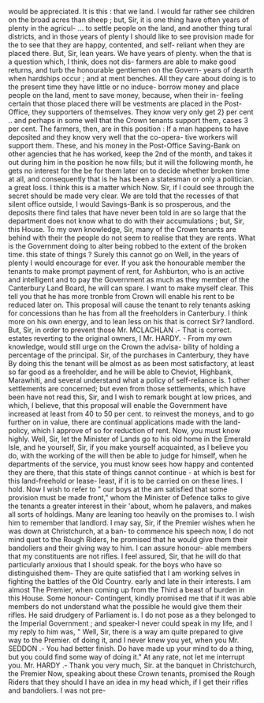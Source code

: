 would be appreciated. It is this : that we land. I would far rather see children on the broad acres than sheep ; but, Sir, it is one thing have often years of plenty in the agricul- ... to settle people on the land, and another thing tural districts, and in those years of plenty I should like to see provision made for the to see that they are happy, contented, and self- reliant when they are placed there. But, Sir, lean years. We have years of plenty. when the that is a question which, I think, does not dis- farmers are able to make good returns, and turb the honourable gentlemen on the Govern- years of dearth when hardships occur ; and at ment benches. All they care about doing is to the present time they have little or no induce- borrow money and place people on the land, ment to save money, because, when their in- feeling certain that those placed there will be vestments are placed in the Post-Office, they supporters of themselves. They know very only get 2} per cent .. and perhaps in some well that the Crown tenants support them, cases 3 per cent. The farmers, then, are in this position : If a man happens to have deposited and they know very well that the co-opera- tive workers will support them. These, and his money in the Post-Office Saving-Bank on other agencies that he has worked, keep the 2nd of the month, and takes it out during him in the position he now fills; but it will the following month, he gets no interest for the be for them later on to decide whether broken time at all, and consequently that is he has been a statesman or only a politician. a great loss. I think this is a matter which Now. Sir, if I could see through the secret should be made very clear. We are told that the recesses of that silent office outside, I would Savings-Bank is so prosperous, and the deposits there find tales that have never been told in are so large that the department does not know what to do with their accumulations ; but, Sir, this House. To my own knowledge, Sir, many of the Crown tenants are behind with their the people do not seem to realise that they are rents. What is the Government doing to alter being robbed to the extent of the broken time. this state of things ? Surely this cannot go on Well, in the years of plenty I would encourage for ever. If you ask the honourable member the tenants to make prompt payment of rent, for Ashburton, who is an active and intelligent and to pay the Government as much as they member of the Canterbury Land Board, he will can spare. I want to make myself clear. This tell you that he has more tronble from Crown will enable his rent to be reduced later on. This proposal will cause the tenant to rely tenants asking for concessions than he has from all the freeholders in Canterbury. I think more on his own energy, and to lean less on his that is correct Sir? landlord. But, Sir, in order to prevent those Mr. MCLACHLAN .- That is correct. estates reverting to the original owners, I Mr. HARDY. - From my own knowledge, would still urge on the Crown the advisa- bility of holding a percentage of the principal. Sir, of the purchases in Canterbury, they have By doing this the tenant will be almost as as been most satisfactory, at least so far good as a freeholder, and he will be able to Cheviot, Highbank, Marawhiti, and several understand what a policy of self-reliance is. 1 other settlements are concerned; but even from those settlements, which have been have not read this, Sir, and I wish to remark bought at low prices, and which, I believe, that this proposal will enable the Government have increased at least from 40 to 50 per cent. to reinvest the moneys, and to go further on in value, there are continual applications made with the land-policy, which I approve of so for reduction of rent. Now, you must know highly. Well, Sir, let the Minister of Lands go to his old home in the Emerald Isle, and he yourself, Sir, if you make yourself acquainted, as I believe you do, with the working of the will then be able to judge for himself, when he departments of the service, you must know sees how happy and contented they are there, that this state of things cannot continue - at which is best for this land-freehold or lease- least, if it is to be carried on on these lines. I hold. Now I wish to refer to " our boys at the am satisfied that some provision must be made front," whom the Minister of Defence talks to give the tenants a greater interest in their 'about, whom he palavers, and makes all sorts of holdings. Many are leaning too heavily on the promises to. I wish him to remember that landlord. I may say, Sir, if the Premier wishes when he was down at Christchurch, at a ban- to commence his speech now, I do not mind quet to the Rough Riders, he promised that he would give them their bandoliers and their giving way to him. I can assure honour- able members that my constituents are not rifles. I feel assured, Sir, that he will do that particularly anxious that I should speak. for the boys who have so distinguished them- They are quite satisfied that I am working selves in fighting the battles of the Old Country. early and late in their interests. I am almost The Premier, when coming up from the Third a beast of burden in this House. Some honour- Contingent, kindly promised me that if it was able members do not understand what the possible he would give them their rifles. He said drudgery of Parliament is. I do not pose as a they belonged to the Imperial Government ; and speaker-I never could speak in my life, and I my reply to him was, " Well, Sir, there is a way am quite prepared to give way to the Premier. of doing it, and I never knew you yet, when you Mr. SEDDON .- You had better finish. Do have made up your mind to do a thing, but you could find some way of doing it." At any rate, not let me interrupt you. Mr. HARDY .- Thank you very much, Sir. at the banquet in Christchurch, the Premier Now, speaking about these Crown tenants, promised the Rough Riders that they should I have an idea in my head which, if I get their rifles and bandoliers. I was not pre- 
